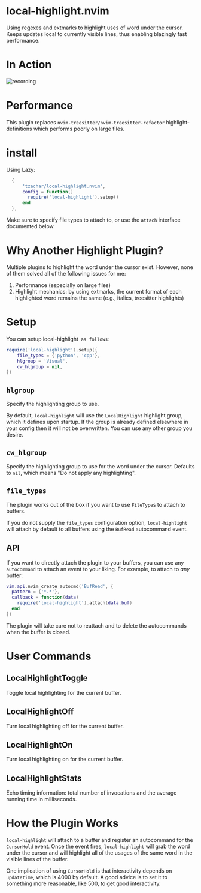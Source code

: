 # local-highlight.nvim

Using regexes and extmarks to highlight uses of word under the cursor.
Keeps updates local to currently visible lines, thus enabling blazingly fast performance.
# In Action

![recording](https://user-images.githubusercontent.com/4946827/217664452-eb79ff0c-fa91-4d24-adcd-519faf4a2785.gif)

# Performance

This plugin replaces `nvim-treesitter/nvim-treesitter-refactor`
highlight-definitions which performs poorly on large files.

# install

Using Lazy:

```lua
  {
      'tzachar/local-highlight.nvim',
      config = function()
        require('local-highlight').setup()
      end
  },
```

Make sure to specify file types to attach to, or use the `attach` interface
documented below. 

# Why Another Highlight Plugin?

Multiple plugins to highlight the word under the cursor exist. However, none of them solved all of the following issues for me:
1. Performance (especially on large files)
2. Highlight mechanics: by using extmarks, the current format of each highlighted word remains the same (e.g., italics, treesitter highlights)

# Setup

You can setup local-highlight` as follows:`

```lua
require('local-highlight').setup({
    file_types = {'python', 'cpp'},
    hlgroup = 'Visual',
    cw_hlgroup = nil,
})
```

## `hlgroup`

Specify the highlighting group to use.

By default, `local-highlight` will use the `LocalHighlight` highlight group, which it defines upon startup. If the group is already defined elsewhere in your config then it will not be overwritten. You can use any other group you desire.

## `cw_hlgroup`

Specify the highlighting group to use for the word under the cursor. Defaults to
`nil`, which means "Do not apply any highlighting".

## `file_types`

The plugin works out of the box if you want to use `FileType`s to attach to
buffers. 

If you do not supply the `file_types` configuration option, `local-highlight` will
attach by default to all buffers using the `BufRead` autocommand event.

## API

If you want to directly attach the plugin to your buffers, you can use any
`autocommand` to attach an event to your liking. For
example, to attach to *any* buffer:

```lua
vim.api.nvim_create_autocmd('BufRead', {
  pattern = {'*.*'},
  callback = function(data)
    require('local-highlight').attach(data.buf)
  end
})
```

The plugin will take care not to reattach and to delete the autocommands when
the buffer is closed.

# User Commands

## LocalHighlightToggle

Toggle local highlighting for the current buffer.

## LocalHighlightOff

Turn local highlighting off for the current buffer.

## LocalHighlightOn

Turn local highlighting on for the current buffer.

## LocalHighlightStats

Echo timing information: total number of invocations and the average running
time in milliseconds.

# How the Plugin Works

`local-highlight` will attach to a buffer and register an autocommand for the
`CursorHold` event. Once the event fires, `local-highlight` will grab the word
under the cursor and will highlight all of the usages of the same word in the
visible lines of the buffer.

One implication of using `CursorHold` is that interactivity depends on
`updatetime`, which is 4000 by default. A good advice is to set it to something
more reasonable, like 500, to get good interactivity.
